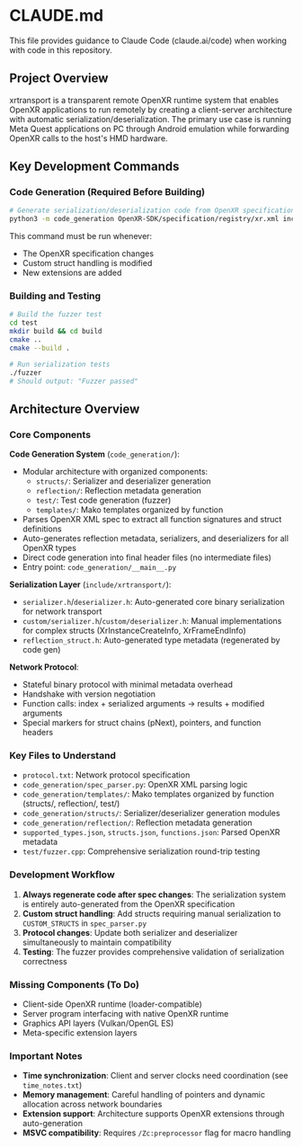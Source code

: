 # CLAUDE.md

This file provides guidance to Claude Code (claude.ai/code) when working with code in this repository.

## Project Overview

xrtransport is a transparent remote OpenXR runtime system that enables OpenXR applications to run remotely by creating a client-server architecture with automatic serialization/deserialization. The primary use case is running Meta Quest applications on PC through Android emulation while forwarding OpenXR calls to the host's HMD hardware.

## Key Development Commands

### Code Generation (Required Before Building)
```bash
# Generate serialization/deserialization code from OpenXR specification
python3 -m code_generation OpenXR-SDK/specification/registry/xr.xml include/xrtransport/generated test
```

This command must be run whenever:
- The OpenXR specification changes
- Custom struct handling is modified
- New extensions are added

### Building and Testing
```bash
# Build the fuzzer test
cd test
mkdir build && cd build
cmake ..
cmake --build .

# Run serialization tests
./fuzzer
# Should output: "Fuzzer passed"
```

## Architecture Overview

### Core Components

**Code Generation System** (`code_generation/`):
- Modular architecture with organized components:
  - `structs/`: Serializer and deserializer generation
  - `reflection/`: Reflection metadata generation
  - `test/`: Test code generation (fuzzer)
  - `templates/`: Mako templates organized by function
- Parses OpenXR XML spec to extract all function signatures and struct definitions
- Auto-generates reflection metadata, serializers, and deserializers for all OpenXR types
- Direct code generation into final header files (no intermediate files)
- Entry point: `code_generation/__main__.py`

**Serialization Layer** (`include/xrtransport/`):
- `serializer.h`/`deserializer.h`: Auto-generated core binary serialization for network transport
- `custom/serializer.h`/`custom/deserializer.h`: Manual implementations for complex structs (XrInstanceCreateInfo, XrFrameEndInfo)
- `reflection_struct.h`: Auto-generated type metadata (regenerated by code gen)

**Network Protocol**:
- Stateful binary protocol with minimal metadata overhead
- Handshake with version negotiation
- Function calls: index + serialized arguments → results + modified arguments
- Special markers for struct chains (pNext), pointers, and function headers

### Key Files to Understand

- `protocol.txt`: Network protocol specification
- `code_generation/spec_parser.py`: OpenXR XML parsing logic
- `code_generation/templates/`: Mako templates organized by function (structs/, reflection/, test/)
- `code_generation/structs/`: Serializer/deserializer generation modules
- `code_generation/reflection/`: Reflection metadata generation
- `supported_types.json`, `structs.json`, `functions.json`: Parsed OpenXR metadata
- `test/fuzzer.cpp`: Comprehensive serialization round-trip testing

### Development Workflow

1. **Always regenerate code after spec changes**: The serialization system is entirely auto-generated from the OpenXR specification
2. **Custom struct handling**: Add structs requiring manual serialization to `CUSTOM_STRUCTS` in `spec_parser.py`
3. **Protocol changes**: Update both serializer and deserializer simultaneously to maintain compatibility
4. **Testing**: The fuzzer provides comprehensive validation of serialization correctness

### Missing Components (To Do)

- Client-side OpenXR runtime (loader-compatible)
- Server program interfacing with native OpenXR runtime
- Graphics API layers (Vulkan/OpenGL ES)
- Meta-specific extension layers

### Important Notes

- **Time synchronization**: Client and server clocks need coordination (see `time_notes.txt`)
- **Memory management**: Careful handling of pointers and dynamic allocation across network boundaries
- **Extension support**: Architecture supports OpenXR extensions through auto-generation
- **MSVC compatibility**: Requires `/Zc:preprocessor` flag for macro handling